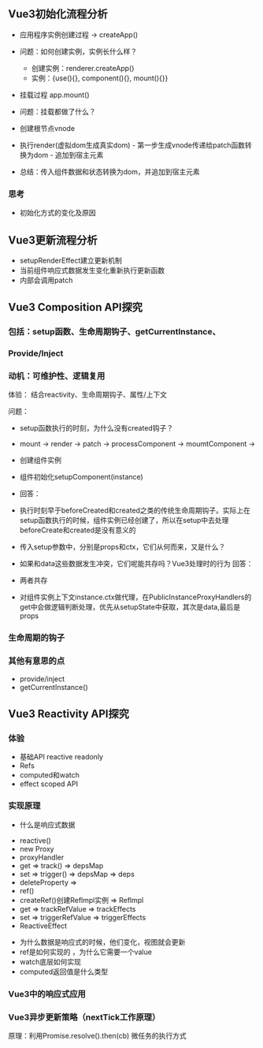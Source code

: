 ## Vue3初始化流程分析
 - 应用程序实例创建过程 -> createApp()
  - 问题：如何创建实例，实例长什么样？
    - 创建实例：renderer.createApp()
    - 实例：{use(){}, component(){}, mount(){}}
 - 挂载过程   app.mount()
  - 问题：挂载都做了什么？
   - 创建根节点vnode
   - 执行render(虚拟dom生成真实dom)
    - 第一步生成vnode传递给patch函数转换为dom
    - 追加到宿主元素

- 总结：传入组件数据和状态转换为dom，并追加到宿主元素

### 思考
- 初始化方式的变化及原因

## Vue3更新流程分析
- setupRenderEffect建立更新机制
 - 当前组件响应式数据发生变化重新执行更新函数
 - 内部会调用patch

## Vue3 Composition API探究
### 包括：setup函数、生命周期钩子、getCurrentInstance、
### Provide/Inject
### 动机：可维护性、逻辑复用

体验： 结合reactivity、生命周期钩子、属性/上下文

问题：
- setup函数执行的时刻，为什么没有created钩子？
 - mount -> render -> patch -> processComponent -> 
 moumtComponent -> 
  - 创建组件实例
  - 组件初始化setupComponent(instance)

- 回答：
 - 执行时刻早于beforeCreated和created之类的传统生命周期钩子。实际上在setup函数执行的时候，组件实例已经创建了，所以在setup中去处理beforeCreate和created是没有意义的
- 传入setup参数中，分别是props和ctx，它们从何而来，又是什么？

- 如果和data这些数据发生冲突，它们呢能共存吗？Vue3处理时的行为
回答：
 - 两者共存
 - 对组件实例上下文instance.ctx做代理，在PublicInstanceProxyHandlers的get中会做逻辑判断处理，优先从setupState中获取，其次是data,最后是props
### 生命周期的钩子

### 其他有意思的点
* provide/inject
* getCurrentInstance()


## Vue3 Reactivity API探究
### 体验
* 基础API
 reactive
 readonly
* Refs
* computed和watch
* effect scoped API
### 实现原理
* 什么是响应式数据
 - reactive()
  - new Proxy
  - proxyHandler
   - get => track() => depsMap
   - set => trigger() => depsMap => deps
   - deleteProperty =>
 - ref()
  - createRef()创建Reflmpl实例 => Reflmpl 
   - get => trackRefValue => trackEffects
   - set => triggerRefValue => triggerEffects
 - ReactiveEffect
  
* 为什么数据是响应式的时候，他们变化，视图就会更新
* ref是如何实现的 ，为什么它需要一个value
* watch底层如何实现
* computed返回值是什么类型
### Vue3中的响应式应用






### Vue3异步更新策略（nextTick工作原理）
原理：利用Promise.resolve().then(cb) 微任务的执行方式
